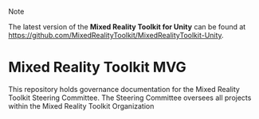 > [!NOTE]
> The latest version of the <strong>Mixed Reality Toolkit for Unity</strong> can be found
> at https://github.com/MixedRealityToolkit/MixedRealityToolkit-Unity.

# Mixed Reality Toolkit MVG

This repository holds governance documentation for the Mixed Reality Toolkit Steering Committee. The Steering Committee oversees all projects within the Mixed Reality Toolkit Organization
    
